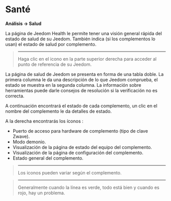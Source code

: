 # Santé
**Análisis → Salud**

La página de Jeedom Health le permite tener una visión general rápida del estado de salud de su Jeedom.
También indica (si los complementos lo usan) el estado de salud por complemento.

> ****
>
> Haga clic en el icono en la parte superior derecha para acceder al punto de referencia de su Jeedom.

La página de salud de Jeedom se presenta en forma de una tabla doble.
La primera columna le da una descripción de lo que Jeedom comprueba, el estado se muestra en la segunda columna.
La información sobre herramientas puede darle consejos de resolución si la verificación no es correcta.

A continuación encontrará el estado de cada complemento, un clic en el nombre del complemento le da detalles de estado.

A la derecha encontrarás los íconos :

-   Puerto de acceso para hardware de complemento (tipo de clave Zwave).
-   Modo demonio.
-   Visualización de la página de estado del equipo del complemento.
-   Visualización de la página de configuración del complemento.
-   Estado general del complemento.

> ****
>
> Los iconos pueden variar según el complemento.

> ****
>
> Generalmente cuando la línea es verde, todo está bien y cuando es rojo, hay un problema.
